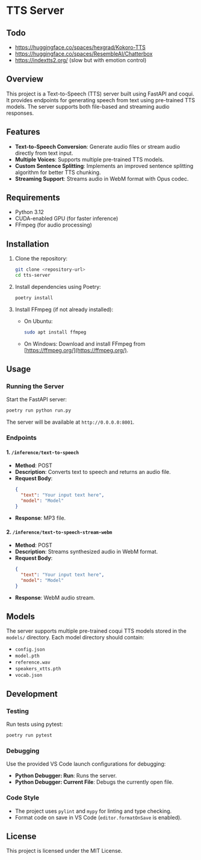 # TTS Server

## Todo
- https://huggingface.co/spaces/hexgrad/Kokoro-TTS
- https://huggingface.co/spaces/ResembleAI/Chatterbox
- https://indextts2.org/ (slow but with emotion control)

## Overview
This project is a Text-to-Speech (TTS) server built using FastAPI and coqui. It provides endpoints for generating speech from text using pre-trained TTS models. The server supports both file-based and streaming audio responses.

## Features
- **Text-to-Speech Conversion**: Generate audio files or stream audio directly from text input.
- **Multiple Voices**: Supports multiple pre-trained TTS models.
- **Custom Sentence Splitting**: Implements an improved sentence splitting algorithm for better TTS chunking.
- **Streaming Support**: Streams audio in WebM format with Opus codec.

## Requirements
- Python 3.12
- CUDA-enabled GPU (for faster inference)
- FFmpeg (for audio processing)

## Installation
1. Clone the repository:
   ```bash
   git clone <repository-url>
   cd tts-server
   ```

2. Install dependencies using Poetry:
   ```bash
   poetry install
   ```

3. Install FFmpeg (if not already installed):
   - On Ubuntu:
     ```bash
     sudo apt install ffmpeg
     ```
   - On Windows:
     Download and install FFmpeg from [https://ffmpeg.org/](https://ffmpeg.org/).

## Usage

### Running the Server
Start the FastAPI server:
```bash
poetry run python run.py
```
The server will be available at `http://0.0.0.0:8001`.

### Endpoints
#### 1. `/inference/text-to-speech`
- **Method**: POST
- **Description**: Converts text to speech and returns an audio file.
- **Request Body**:
  ```json
  {
    "text": "Your input text here",
    "model": "Model"
  }
  ```
- **Response**: MP3 file.

#### 2. `/inference/text-to-speech-stream-webm`
- **Method**: POST
- **Description**: Streams synthesized audio in WebM format.
- **Request Body**:
  ```json
  {
    "text": "Your input text here",
    "model": "Model"
  }
  ```
- **Response**: WebM audio stream.

## Models
The server supports multiple pre-trained coqui TTS models stored in the `models/` directory. Each model directory should contain:
- `config.json`
- `model.pth`
- `reference.wav`
- `speakers_xtts.pth`
- `vocab.json`

## Development

### Testing
Run tests using pytest:
```bash
poetry run pytest
```

### Debugging
Use the provided VS Code launch configurations for debugging:
- **Python Debugger: Run**: Runs the server.
- **Python Debugger: Current File**: Debugs the currently open file.

### Code Style
- The project uses `pylint` and `mypy` for linting and type checking.
- Format code on save in VS Code (`editor.formatOnSave` is enabled).

## License
This project is licensed under the MIT License.
